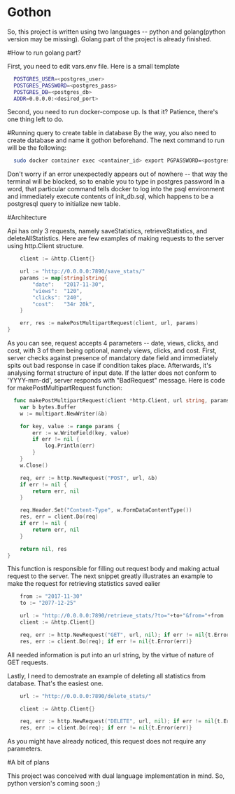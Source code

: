 # Gothon

So, this project is written using two languages -- python and golang(python version may be missing). Golang part of the project is already finished.

#How to run golang part?

First, you need to edit vars.env file. Here is a small template

```bash
  POSTGRES_USER=<postgres_user>
  POSTGRES_PASSWORD=<postgres_pass>
  POSTGRES_DB=<postgres_db>
  ADDR=0.0.0.0:<desired_port>
```

Second, you need to run docker-compose up. Is that it? Patience, there's one thing left to do. 

#Running query to create table in database
By the way, you also need to create database and name it gothon beforehand. The next command to run will be the following:
```bash
  sudo docker container exec <container_id> export PGPASSWORD=<postgres_password"; psql -h <your_lan_ip> -U postgres -W gothon -c "$(cat init_db.sql)"
```
Don't worry if an error unexpectedly appears out of nowhere -- that way the terminal will be blocked, so to enable you to type in postgres password
In a word, that particular command tells docker to log into the psql environment and immediately execute contents of init_db.sql, which happens to be 
a postgresql query to initialize new table. 

#Architecture

Api has only 3 requests, namely saveStatistics, retrieveStatistics, and deleteAllStatistics. 
Here are few examples of making requests to the server using http.Client structure.

```go
	client := &http.Client{}

	url := "http://0.0.0.0:7890/save_stats/"
	params := map[string]string{
		"date":   "2017-11-30",
		"views":  "120",
		"clicks": "240",
		"cost":   "34r 20k",
	}

	err, res := makePostMultipartRequest(client, url, params)
}
```
As you can see, request accepts 4 parameters -- date, views, clicks, and cost, with 3 of them being optional, namely views, clicks, and cost.
First, server checks against presence of mandatory date field and immediately spits out bad response in case if condition takes place. 
Afterwards, it's analysing format structure of input date. If the latter does not conform to 'YYYY-mm-dd', server responds with "BadRequest" message.
Here is code for makePostMultipartRequest function:
```go
  func makePostMultipartRequest(client *http.Client, url string, params map[string]string) (err error, res *http.Response) {
	var b bytes.Buffer
	w := multipart.NewWriter(&b)

	for key, value := range params {
		err := w.WriteField(key, value)
		if err != nil {
			log.Println(err)
		}
	}
	w.Close()

	req, err := http.NewRequest("POST", url, &b)
	if err != nil {
		return err, nil
	}

	req.Header.Set("Content-Type", w.FormDataContentType())
	res, err = client.Do(req)
	if err != nil {
		return err, nil
	}

	return nil, res
}
```
This function is responsible for filling out request body and making actual request to the server.
The next snippet greatly illustrates an example to make the request for retrieving statistics saved ealier 
```go
	from := "2017-11-30"
	to := "2077-12-25"

	url := "http://0.0.0.0:7890/retrieve_stats/?to="+to+"&from="+from
	client := &http.Client{}

	req, err := http.NewRequest("GET", url, nil); if err != nil{t.Error(err)}
	res, err := client.Do(req); if err != nil{t.Error(err)}
```
All needed information is put into an url string, by the virtue of nature of GET requests. 

Lastly, I need to demostrate an example of deleting all statistics from database. That's the easiest one.

```go
	url := "http://0.0.0.0:7890/delete_stats/"

	client := &http.Client{}

	req, err := http.NewRequest("DELETE", url, nil); if err != nil{t.Error(err)}
	res, err := client.Do(req); if err != nil{t.Error(err)}
```
As you might have already noticed, this request does not require any parameters.

#A bit of plans

This project was conceived with dual language implementation in mind. So, python version's coming soon ;)

